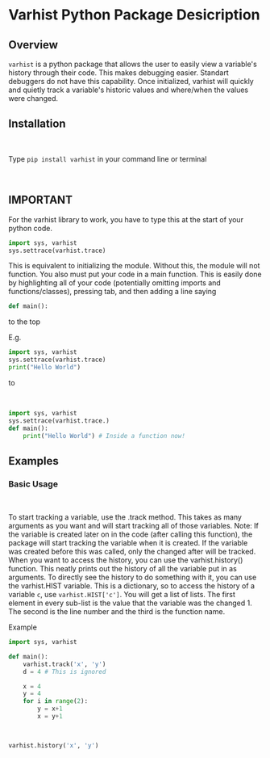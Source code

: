 # Varhist Python Package Desicription  

## Overview  

`varhist` is a python package that allows the user to easily view a variable's history through their code. This makes debugging easier. Standart debuggers do not have this capability. Once initialized, varhist will quickly and quietly track a variable's historic values and where/when the values were changed.  

## Installation

<br>

Type `pip install varhist` in your command line or terminal

<br>

## IMPORTANT

For the varhist library to work, you have to type this at the start of your python code.
```python
import sys, varhist
sys.settrace(varhist.trace)
```
This is equivalent to initializing the module. Without this, the module will not function.
You also must put your code in a main function. This is easily done by highlighting all of your code (potentially omitting imports and functions/classes), pressing tab, and then adding a line saying
```python
def main():
```
to the top

E.g.

```python
import sys, varhist
sys.settrace(varhist.trace)
print("Hello World")
```
to

<br>

```python
import sys, varhist
sys.settrace(varhist.trace.)
def main():
    print("Hello World") # Inside a function now!
```

## Examples  

### Basic Usage

<br>

To start tracking a variable, use the .track method. This takes as many arguments as you want and will start tracking all of those variables.
Note: If the variable is created later on in the code (after calling this function), the package will start tracking the variable when it is created. If the variable was created before this was called, only the changed after will be tracked.
When you want to access the history, you can use the varhist.history() function. This neatly prints out the history of all the variable put in as arguments. 
To directly see the history to do something with it, you can use the varhist.HIST variable. This is a dictionary, so to access the history of a variable `c`, use `varhist.HIST['c']`. You will get a list of lists. The first element in every sub-list is the value that the variable was the changed 1. The second is the line number and the third is the function name.

Example

```python
import sys, varhist

def main():
    varhist.track('x', 'y')
    d = 4 # This is ignored

    x = 4
    y = 4
    for i in range(2):
        y = x+1
        x = y+1

    

varhist.history('x', 'y')

